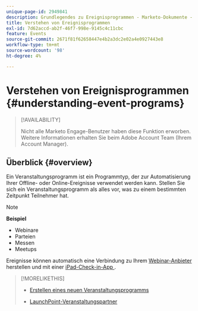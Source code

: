 ```yaml
---
unique-page-id: 2949841
description: Grundlegendes zu Ereignisprogrammen - Marketo-Dokumente - Produktdokumentation
title: Verstehen von Ereignisprogrammen
exl-id: 7d62accd-ab2f-46f7-998e-9145c4c11cbc
feature: Events
source-git-commit: 2671f81f62658447e4b2a3dc2e02a4e0927443e8
workflow-type: tm+mt
source-wordcount: '98'
ht-degree: 4%

---
```


# Verstehen von Ereignisprogrammen {#understanding-event-programs}

>[!AVAILABILITY]
>
>Nicht alle Marketo Engage-Benutzer haben diese Funktion erworben. Weitere Informationen erhalten Sie beim Adobe Account Team (Ihrem Account Manager).

## Überblick {#overview}

Ein Veranstaltungsprogramm ist ein Programmtyp, der zur Automatisierung Ihrer Offline- oder Online-Ereignisse verwendet werden kann. Stellen Sie sich ein Veranstaltungsprogramm als alles vor, was zu einem bestimmten Zeitpunkt Teilnehmer hat.

>[!NOTE]
>
>**Beispiel**
>
>* Webinare
>* Parteien
>* Messen
>* Meetups

Ereignisse können automatisch eine Verbindung zu Ihrem [Webinar-Anbieter](/help/marketo/product-docs/demand-generation/events/understanding-events/event-partners.md) herstellen und mit einer [iPad-Check-in-App ](/help/marketo/product-docs/core-marketo-concepts/mobile-apps/event-check-in/check-people-into-your-event-from-your-tablet.md).

>[!MORELIKETHIS]
>
>* [Erstellen eines neuen Veranstaltungsprogramms](/help/marketo/product-docs/demand-generation/events/understanding-events/create-a-new-event-program.md)
>
>* [LaunchPoint-Veranstaltungspartner](/help/marketo/product-docs/demand-generation/events/understanding-events/event-partners.md)
